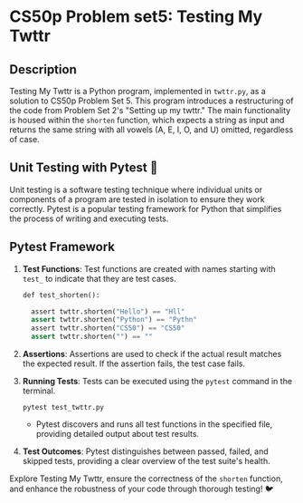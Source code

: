CS50p Problem set5: Testing My Twttr
=====================

Description
-----------

Testing My Twttr is a Python program, implemented in `twttr.py`, as a solution to CS50p Problem Set 5. This program introduces a restructuring of the code from Problem Set 2's "Setting up my twttr." The main functionality is housed within the `shorten` function, which expects a string as input and returns the same string with all vowels (A, E, I, O, and U) omitted, regardless of case.

Unit Testing with Pytest 🧪
---------------------------

Unit testing is a software testing technique where individual units or components of a program are tested in isolation to ensure they work correctly. Pytest is a popular testing framework for Python that simplifies the process of writing and executing tests.

Pytest Framework
----------------

1.  **Test Functions**: Test functions are created with names starting with `test_` to indicate that they are test cases.

    ```python
    def test_shorten():
    
      assert twttr.shorten("Hello") == "Hll"
      assert twttr.shorten("Python") == "Pythn"
      assert twttr.shorten("CS50") == "CS50"
      assert twttr.shorten("") == ""
    ```

2.  **Assertions**: Assertions are used to check if the actual result matches the expected result. If the assertion fails, the test case fails.

3.  **Running Tests**: Tests can be executed using the `pytest` command in the terminal.

    ```
    pytest test_twttr.py
    ```

    -   Pytest discovers and runs all test functions in the specified file, providing detailed output about test results.
4.  **Test Outcomes**: Pytest distinguishes between passed, failed, and skipped tests, providing a clear overview of the test suite's health.

Explore Testing My Twttr, ensure the correctness of the `shorten` function, and enhance the robustness of your code through thorough testing! 🐦
